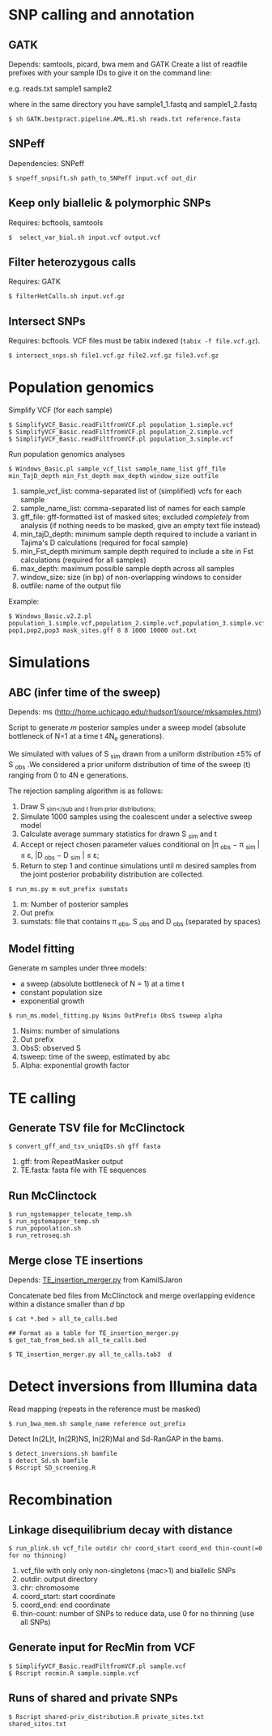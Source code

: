 # SNP calling and annotation

## GATK
Depends: samtools, picard, bwa mem and GATK
Create a list of readfile prefixes with your sample IDs to give it on the command line: 

e.g. reads.txt
sample1
sample2

where in the same directory you have sample1_1.fastq and sample1_2.fastq

```
$ sh GATK.bestpract.pipeline.AML.R1.sh reads.txt reference.fasta
```

## SNPeff

Dependencies: SNPeff
```
$ snpeff_snpsift.sh path_to_SNPeff input.vcf out_dir
```

## Keep only biallelic & polymorphic SNPs

 Requires: bcftools, samtools


```
$  select_var_bial.sh input.vcf output.vcf
```

## Filter heterozygous calls

Requires: GATK

```
$ filterHetCalls.sh input.vcf.gz
```

## Intersect SNPs 

 Requires: bcftools. 
 VCF files must be tabix indexed (`tabix -f file.vcf.gz`). 

```
$ intersect_snps.sh file1.vcf.gz file2.vcf.gz file3.vcf.gz 
```

# Population genomics

Simplify VCF (for each sample)

```
$ SimplifyVCF_Basic.readFiltfromVCF.pl population_1.simple.vcf
$ SimplifyVCF_Basic.readFiltfromVCF.pl population_2.simple.vcf
$ SimplifyVCF_Basic.readFiltfromVCF.pl population_3.simple.vcf
```

Run population genomics analyses

```
$ Windows_Basic.pl sample_vcf_list sample_name_list gff_file min_TajD_depth min_Fst_depth max_depth window_size outfile
```
1. sample_vcf_list: comma-separated list of (simplified) vcfs for each sample
2. sample_name_list: comma-separated list of names for each sample
3. gff_file: gff-formatted list of masked sites; excluded *completely* from analysis (if nothing needs to be masked, give an empty text file instead)
4. min_tajD_depth:  minimum sample depth required to include a variant in Tajima's D calculations (required for focal sample)
5. min_Fst_depth minimum sample depth required to include a site in Fst calculations (required for all samples)
6. max_depth: maximum possible sample depth across all samples
7. window_size: size (in bp) of non-overlapping windows to consider
8. outfile: name of the output file


Example:

```
$ Windows_Basic.v2.2.pl population_1.simple.vcf,population_2.simple.vcf,population_3.simple.vcf pop1,pop2,pop3 mask_sites.gff 8 8 1000 10000 out.txt
```

# Simulations

## ABC (infer time of the sweep)

Depends: ms (http://home.uchicago.edu/rhudson1/source/mksamples.html)

Script to generate *m* posterior samples under a sweep model (absolute bottleneck of N=1 at a time t 4N<sub>e</sub> generations). 

We simulated with values of S <sub>sim</sub> drawn from a uniform distribution ±5% of S <sub>obs</sub> .We considered a prior uniform distribution of time of the sweep (t) ranging from 0 to 4N e generations. 

The rejection sampling algorithm is as follows: 
1.  Draw S <sub>sim</sub and t from prior distributions; 
2. Simulate 1000 samples using the coalescent under a selective sweep model
3. Calculate average summary statistics for drawn S <sub>sim</sub> and t
4. Accept or reject chosen parameter values conditional on |π <sub>obs</sub> − π <sub>sim</sub> | ≤ ε, |D <sub>obs</sub> − D <sub>sim</sub> | ≤ ε;
5. Return to step 1 and continue simulations until m desired samples from the joint posterior probability distribution are collected.

```
$ run_ms.py m out_prefix sumstats

```
1. m: Number of posterior samples
2. Out prefix
3. sumstats: file that contains π <sub>obs</sub>, S <sub>obs</sub> and D <sub>obs</sub> (separated by spaces)

## Model fitting

Generate m samples under three models:
- a sweep (absolute bottleneck of N = 1) at a time t
- constant population size
- exponential growth

```
$ run_ms.model_fitting.py Nsims OutPrefix ObsS tsweep alpha
```

1. Nsims: number of simulations
2. Out prefix
3. ObsS: observed S
4. tsweep: time of the sweep, estimated by abc
5. Alpha: exponential growth factor

# TE calling

## Generate TSV file for McClinctock

```
$ convert_gff_and_tsv_uniqIDs.sh gff fasta
```

1. gff: from RepeatMasker output
2. TE.fasta: fasta file with TE sequences

## Run McClinctock

```
$ run_ngstemapper_telocate_temp.sh
$ run_ngstemapper_temp.sh 
$ run_popoolation.sh
$ run_retroseq.sh
```
## Merge close TE insertions

Depends: [TE_insertion_merger.py](https://github.com/KamilSJaron/reproductive_mode_TE_dynamics/blob/master/empirics/TE_insertion_merger.py) from KamilSJaron

Concatenate bed files from McClinctock and merge overlapping evidence within a distance smaller than *d* bp

```
$ cat *.bed > all_te_calls.bed

## Format as a table for TE_insertion_merger.py
$ get_tab_from_bed.sh all_te_calls.bed

$ TE_insertion_merger.py all_te_calls.tab3  d
```

# Detect inversions from Illumina data

Read mapping (repeats in the reference must be masked)

```
$ run_bwa_mem.sh sample_name reference out_prefix
```

Detect In(2L)t, In(2R)NS, In(2R)Mal and Sd-RanGAP in the bams. 

```
$ detect_inversions.sh bamfile
$ detect_Sd.sh bamfile
$ Rscript SD_screening.R
```


# Recombination

## Linkage disequilibrium decay with distance

```
$ run_plink.sh vcf_file outdir chr coord_start coord_end thin-count(=0 for no thinning)
```
1. vcf_file with only only non-singletons (mac>1) and biallelic SNPs
2. outdir: output directory
3. chr: chromosome
4. coord_start: start coordinate
5. coord_end: end coordinate
6. thin-count: number of SNPs to reduce data, use 0 for no thinning (use all SNPs)

## Generate input for RecMin from VCF

```
$ SimplifyVCF_Basic.readFiltfromVCF.pl sample.vcf
$ Rscript recmin.R sample.simple.vcf
```

## Runs of shared and private SNPs

```
$ Rscript shared-priv_distribution.R private_sites.txt shared_sites.txt
```

